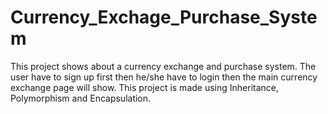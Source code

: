 # Currency_Exchage_Purchase_System
This project shows about a currency exchange and purchase system. The user have to sign up first then he/she have to login then the main currency exchange page will show. This project is made using Inheritance, Polymorphism and Encapsulation.

